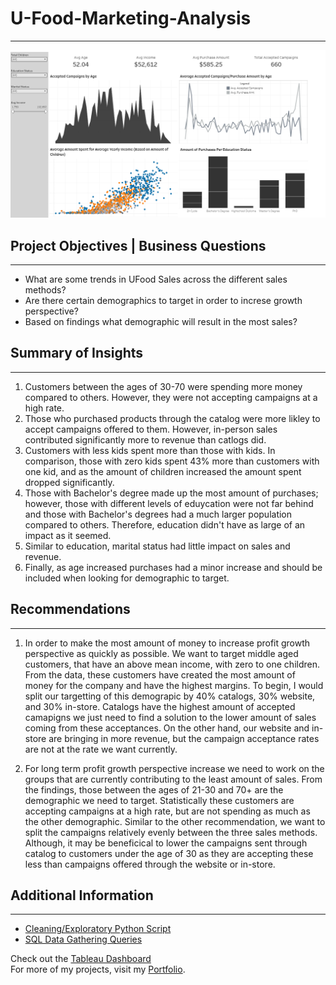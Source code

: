 # U-Food-Marketing-Analysis
---
![Tableau Dashboard](Tableau%20Dashboard.png)

## Project Objectives | Business Questions
---
- What are some trends in UFood Sales across the different sales methods?
- Are there certain demographics to target in order to increse growth perspective?
- Based on findings what demographic will result in the most sales?

## Summary of Insights
---
1. Customers between the ages of 30-70 were spending more money compared to others. However, they were not accepting campaigns at a high rate. 
2. Those who purchased products through the catalog were more likley to accept campaigns offered to them. However, in-person sales contributed significantly more to revenue than catlogs did.
3. Customers with less kids spent more than those with kids. In comparison, those with zero kids spent 43% more than customers with one kid, and as the amount of children increased the amount spent dropped significantly.
4. Those with Bachelor's degree made up the most amount of purchases; however, those with different levels of eduycation were not far behind and those with Bachelor's degrees had a much larger population compared to others. Therefore, education didn't have as large of an impact as it seemed.
5. Similar to education, marital status had little impact on sales and revenue.
6. Finally, as age increased purchases had a minor increase and should be included when looking for demographic to target.
## Recommendations
---
1. In order to make the most amount of money to increase profit growth perspective as quickly as possible. We want to target middle aged customers, that have an above mean income, with zero to one children. From the data, these customers have created the most amount of money for the company and have the highest margins. To begin, I would split our targetting of this demograpic by 40% catalogs, 30% website, and 30% in-store. Catalogs have the highest amount of accepted camapigns we just need to find a solution to the lower amount of sales coming from these acceptances. On the other hand, our website and in-store are bringing in more revenue, but the campaign acceptance rates are not at the rate we want currently.

2. For long term profit growth perspective increase we need to work on the groups that are currently contributing to the least amount of sales. From the findings, those between the ages of 21-30 and 70+ are the demographic we need to target. Statistically these customers are accepting campaigns at a high rate, but are not spending as much as the other demographic. Similar to the other recommendation, we want to split the campaigns relatively evenly between the three sales methods. Although, it may be beneficical to lower the campaigns sent through catalog to customers under the age of 30 as they are accepting these less than campaigns offered through the website or in-store.

## Additional Information
---
- [Cleaning/Exploratory Python Script](https://github.com/Blake-Allan-Smith/U-Food-Marketing-Analysis/blob/main/UFood%20Data%20Analysis.ipynb)
- [SQL Data Gathering Queries](https://github.com/Blake-Allan-Smith/U-Food-Marketing-Analysis/blob/main/ufood-queries.sql)

Check out the [Tableau Dashboard](https://public.tableau.com/app/profile/blake.smith1551/viz/UFoodMarketingDashboard/Dashboard1#1)  
For more of my projects, visit my [Portfolio](https://blakeallansmith.wixsite.com/portfolio).
